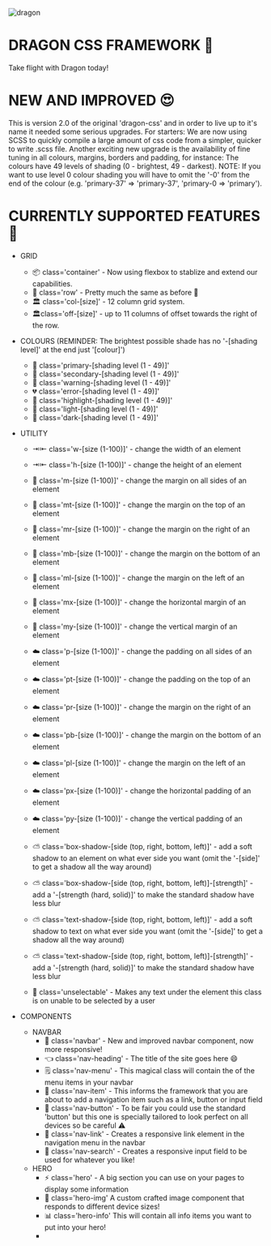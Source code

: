 ![dragon](https://user-images.githubusercontent.com/20080981/125921861-8e43b043-527a-44c2-a31f-efdff097427a.png)

# DRAGON CSS FRAMEWORK 🤑
Take flight with Dragon today! 

# NEW AND IMPROVED 😍
This is version 2.0 of the original 'dragon-css' and in order to live up to it's name it needed some serious upgrades. For starters: We are now using SCSS to quickly compile a large amount of css code from a simpler, quicker to write .scss file. Another exciting new upgrade is the availability of fine tuning in all colours, margins, borders and padding, for instance: The colours have 49 levels of shading (0 - brightest, 49 - darkest). NOTE: If you want to use level 0 colour shading you will have to omit the '-0' from the end of the colour (e.g. 'primary-37' => 'primary-37', 'primary-0 => 'primary'). 

# CURRENTLY SUPPORTED FEATURES 🤗
- GRID
  - 📦 class='container' - Now using flexbox to stablize and extend our capabilities.
  - 🚣 class='row' - Pretty much the same as before 😬
  - 🏛 class='col-[size]' - 12 column grid system.
  -  🏛class='off-[size]' - up to 11 columns of offset towards the right of the row.

- COLOURS (REMINDER: The brightest possible shade has no '-[shading level]' at the end just '[colour]')
  - 💙 class='primary-[shading level (1 - 49)]'
  - 🤎 class='secondary-[shading level (1 - 49)]'
  - 💛 class='warning-[shading level (1 - 49)]'
  - 💔 class='error-[shading level (1 - 49)]' 
  - 💚 class='highlight-[shading level (1 - 49)]' 
  - 🤍 class='light-[shading level (1 - 49)]' 
  - 🖤 class='dark-[shading level (1 - 49)]'

- UTILITY
  - ⇥⇤ class='w-[size (1-100)]' - change the width of an element
  - ⇥⇤ class='h-[size (1-100)]' - change the height of an element
  
  - 📖 class='m-[size (1-100)]' - change the margin on all sides of an element
  - 📖 class='mt-[size (1-100)]' - change the margin on the top of an element
  - 📖 class='mr-[size (1-100)]' - change the margin on the right of an element
  - 📖 class='mb-[size (1-100)]' - change the margin on the bottom of an element
  - 📖 class='ml-[size (1-100)]' - change the margin on the left of an element
  - 📖 class='mx-[size (1-100)]' - change the horizontal margin of an element
  - 📖 class='my-[size (1-100)]' - change the vertical margin of an element
  
  - ☁️ class='p-[size (1-100)]' - change the padding on all sides of an element
  - ☁️ class='pt-[size (1-100)]' - change the padding on the top of an element
  - ☁️ class='pr-[size (1-100)]' - change the margin on the right of an element
  - ☁️ class='pb-[size (1-100)]' - change the margin on the bottom of an element
  - ☁️ class='pl-[size (1-100)]' - change the margin on the left of an element
  - ☁️ class='px-[size (1-100)]' - change the horizontal padding of an element
  - ☁️ class='py-[size (1-100)]' - change the vertical padding of an element

  - ⛅️ class='box-shadow-[side (top, right, bottom, left)]' - add a soft shadow to an element on what ever side you want (omit the '-[side]' to get a shadow all the way around)
  - ⛅️ class='box-shadow-[side (top, right, bottom, left)]-[strength]' - add a '-[strength (hard, solid)]' to make the standard shadow have less blur

  - ⛅️ class='text-shadow-[side (top, right, bottom, left)]' - add a soft shadow to text on what ever side you want (omit the '-[side]' to get a shadow all the way around)
  - ⛅️ class='text-shadow-[side (top, right, bottom, left)]-[strength]' - add a '-[strength (hard, solid)]' to make the standard shadow have less blur

  - 🚫 class='unselectable' - Makes any text under the element this class is on unable to be selected by a user

- COMPONENTS
  - NAVBAR 
    - 🚁 class='navbar' - New and improved navbar component, now more responsive!
    - 👈 class='nav-heading' - The title of the site goes here 😄
    - 🗒 class='nav-menu' - This magical class will contain the of the menu items in your navbar
    - 📲 class='nav-item' - This informs the framework that you are about to add a navigation item such as a link, button or input field
    - 🔘 class='nav-button' - To be fair you could use the standard 'button' but this one is specially tailored to look perfect on all devices so be careful ⚠️
    - 🔗 class='nav-link' - Creates a responsive link element in the navigation menu in the navbar 
    - 👤 class='nav-search' - Creates a responsive input field to be used for whatever you like!
  - HERO
    - ⚡️ class='hero' - A big section you can use on your pages to display some information
    - 🧮 class='hero-img' A custom crafted image component that responds to different device sizes!
    - 📊 class='hero-info' This will contain all info items you want to put into your hero!
    - 
